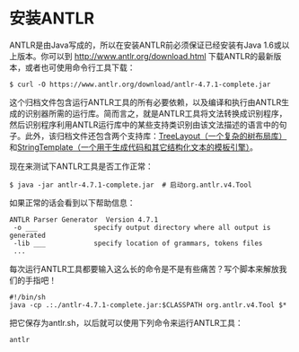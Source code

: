 # 安装ANTLR

ANTLR是由Java写成的，所以在安装ANTLR前必须保证已经安装有Java 1.6或以上版本。你可以到 http://www.antlr.org/download.html 下载ANTLR的最新版本，或者也可使用命令行工具下载：

```
$ curl -O https://www.antlr.org/download/antlr-4.7.1-complete.jar
```

这个归档文件包含运行ANTLR工具的所有必要依赖，以及编译和执行由ANTLR生成的识别器所需的运行库。简而言之，就是ANTLR工具将文法转换成识别程序，然后识别程序利用ANTLR运行库中的某些支持类识别由该文法描述的语言中的句子。此外，该归档文件还包含两个支持库：<a href="https://github.com/abego/treelayout">TreeLayout（一个复杂的树布局库）</a>和<a href="http://www.stringtemplate.org/">StringTemplate（一个用于生成代码和其它结构化文本的模板引擎）</a>。

现在来测试下ANTLR工具是否工作正常：

```
$ java -jar antlr-4.7.1-complete.jar  # 启动org.antlr.v4.Tool
```

如果正常的话会看到以下帮助信息：

```
ANTLR Parser Generator  Version 4.7.1
 -o ___              specify output directory where all output is generated
 -lib ___            specify location of grammars, tokens files
 ...
```

每次运行ANTLR工具都要输入这么长的命令是不是有些痛苦？写个脚本来解放我们的手指吧！

```
#!/bin/sh
java -cp .:./antlr-4.7.1-complete.jar:$CLASSPATH org.antlr.v4.Tool $*
```

把它保存为antlr.sh，以后就可以使用下列命令来运行ANTLR工具：

```
antlr
```
